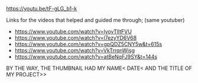 https://youtu.be/tF-gLG_b1-k

Links for the videos that helped and guided me through; (same youtuber)
- https://www.youtube.com/watch?v=lyoyTlltFVU 
- https://www.youtube.com/watch?v=l7ezyYD6V68 
- https://www.youtube.com/watch?v=gpQDZ5CNY5w&t=615s 
- https://www.youtube.com/watch?v=VkTrrqnWjsg 
- https://www.youtube.com/watch?v=atBeNqFJ9SY&t=144s 


BY THE WAY, THE THUMBNAIL HAD MY NAME< DATE< AND THE TITLE OF MY PROJECT>>